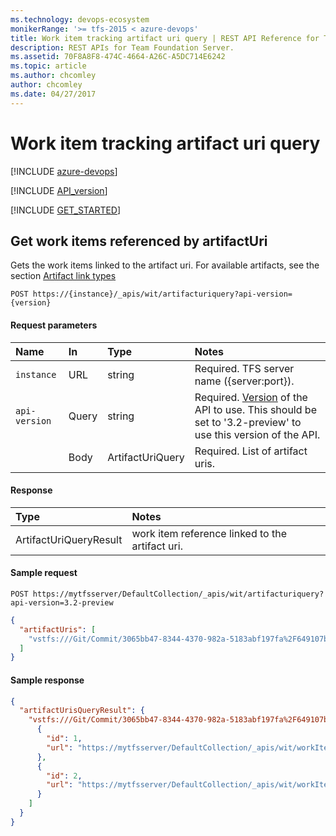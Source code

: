 ```yaml
---
ms.technology: devops-ecosystem
monikerRange: '>= tfs-2015 < azure-devops'
title: Work item tracking artifact uri query | REST API Reference for Team Foundation Server
description: REST APIs for Team Foundation Server.
ms.assetid: 70F8A8F8-474C-4664-A26C-A5DC714E6242
ms.topic: article
ms.author: chcomley
author: chcomley
ms.date: 04/27/2017
---
```


# Work item tracking artifact uri query

[!INCLUDE [azure-devops](../_data/azure-devops-message.md)]

[!INCLUDE [API_version](../_data/version3-2-preview.md)]

[!INCLUDE [GET_STARTED](../_data/get-started.md)]

<a name="ArtifactUriQuery"></a>

## Get work items referenced by artifactUri

Gets the work items linked to the artifact uri. For available artifacts, see the section [Artifact link types](artifactlinktypes.md)

```no-highlight
POST https://{instance}/_apis/wit/artifacturiquery?api-version={version}
```

#### Request parameters

| Name                     | In    | Type             | Notes                                                                                                                                             |
| :----------------------- | :---- | :--------------- | :------------------------------------------------------------------------------------------------------------------------------------------------ |
| <code>instance</code>    | URL   | string           | Required. TFS server name ({server:port}).                                                                                                        |
| <code>api-version</code> | Query | string           | Required. [Version](../../concepts/rest-api-versioning.md) of the API to use. This should be set to '3.2-preview' to use this version of the API. |
|                          | Body  | ArtifactUriQuery | Required. List of artifact uris.                                                                                                                  |

#### Response

| Type                   | Notes                                           |
| :--------------------- | :---------------------------------------------- |
| ArtifactUriQueryResult | work item reference linked to the artifact uri. |

#### Sample request

```
POST https://mytfsserver/DefaultCollection/_apis/wit/artifacturiquery?api-version=3.2-preview
```

```json
{
  "artifactUris": [
    "vstfs:///Git/Commit/3065bb47-8344-4370-982a-5183abf197fa%2F649107bd-ab35-4192-8584-601f64172f80%2F4800cfa0be564b1e606d6811e99e0380f765a9c4"
  ]
}
```

#### Sample response

```json
{
  "artifactUrisQueryResult": {
    "vstfs:///Git/Commit/3065bb47-8344-4370-982a-5183abf197fa%2F649107bd-ab35-4192-8584-601f64172f80%2F4800cfa0be564b1e606d6811e99e0380f765a9c4": [
      {
        "id": 1,
        "url": "https://mytfsserver/DefaultCollection/_apis/wit/workItems/1"
      },
      {
        "id": 2,
        "url": "https://mytfsserver/DefaultCollection/_apis/wit/workItems/2"
      }
    ]
  }
}
```
